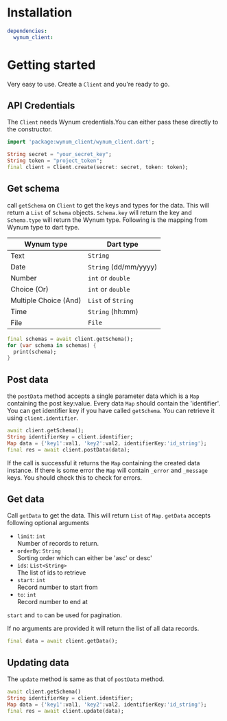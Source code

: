 # Installation
```yaml
dependencies:
  wynum_client:
```

# Getting started
Very easy to use. Create a ```Client``` and you're ready to go.
## API Credentials
The ```Client``` needs Wynum credentials.You can either pass these directly to the constructor.
```dart
import 'package:wynum_client/wynum_client.dart';

String secret = "your_secret_key";
String token = "project_token";
final client = Client.create(secret: secret, token: token);
```

## Get schema
call ```getSchema``` on ```Client``` to get the keys and types for the data. This will return a ```List``` of ```Schema``` objects.  ```Schema.key``` will return the key and ```Schema.type``` will return the Wynum type. Following is the mapping from Wynum type to dart type.

| Wynum type            | Dart type              |
| --------------------- | ------------------------ |
| Text                  | ```String```                |
| Date                  | ```String``` (dd/mm/yyyy)   |
| Number                | ```int``` or ```double``` |
| Choice (Or)           | ```int``` or ```double``` |
| Multiple Choice (And) | ```List``` of ```String```  |
| Time                  | ```String``` (hh:mm)        |
| File                  | ```File```               |

```dart
final schemas = await client.getSchema();
for (var schema in schemas) {
  print(schema);
}
```

## Post data
the ```postData``` method accepts a single parameter data which is a ```Map``` containing the post key:value. Every data ```Map``` should contain the 'identifier'. You can get identifier key if you have called ```getSchema```. You can retrieve it using ```client.identifier```.

```dart
await client.getSchema();
String identifierKey = client.identifier;
Map data = {'key1':val1, 'key2':val2, identifierKey:'id_string'};
final res = await client.postData(data);
```
If the call is successful it returns the ```Map``` containing the created data instance. If there is some error the ```Map``` will contain ```_error``` and ```_message``` keys.  You should check this to check for errors.

## Get data
Call ```getData``` to get the data. This will return ```List``` of ```Map```. ```getData``` accepts following optional arguments
- ```limit```: ```int```
    <br>Number of records to return.
- ```orderBy```: ```String```
    <br> Sorting order which can either be 'asc' or desc'
- ```ids```: ```List<String>```
    <br> The list of ids to retrieve
- ```start```: ```int```
    <br> Record number to start from
- ```to```: ```int```
    <br> Record number to end at

```start``` and `to` can be used for pagination.

If no arguments are provided it will return the list of all data records.
```dart
final data = await client.getData();
```

## Updating data
The ```update``` method is same as that of ```postData``` method.
```dart
await client.getSchema()
String identifierKey = client.identifier;
Map data = {'key1':val1, 'key2':val2, identifierKey:'id_string'};
final res = await client.update(data);
```